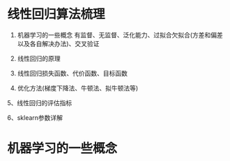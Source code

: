 线性回归算法梳理
=============

1. 机器学习的一些概念
有监督、无监督、泛化能力、过拟合欠拟合(方差和偏差以及各自解决办法)、交叉验证

2. 线性回归的原理

3. 线性回归损失函数、代价函数、目标函数

4. 优化方法(梯度下降法、牛顿法、拟牛顿法等)

5、线性回归的评估指标

6、sklearn参数详解

# 机器学习的一些概念
